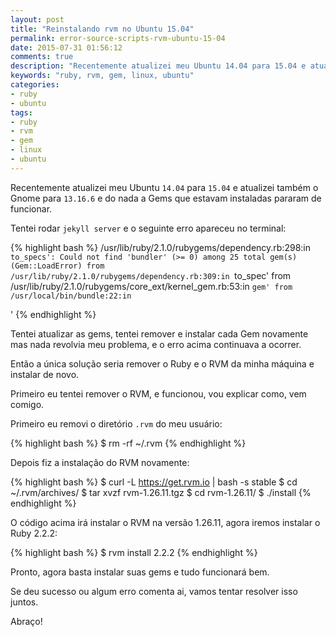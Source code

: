 ```yaml
---
layout: post
title: "Reinstalando rvm no Ubuntu 15.04"
permalink: error-source-scripts-rvm-ubuntu-15-04
date: 2015-07-31 01:56:12
comments: true
description: "Recentemente atualizei meu Ubuntu 14.04 para 15.04 e atualizei também o Gnome para 13.16.6 e do nada a Gems que estavam instaladas pararam de funcionar"
keywords: "ruby, rvm, gem, linux, ubuntu"
categories:
- ruby
- ubuntu
tags:
- ruby
- rvm
- gem
- linux
- ubuntu
---
```


Recentemente atualizei meu Ubuntu `14.04` para `15.04` e atualizei também o Gnome para `13.16.6` e do nada a Gems que estavam instaladas pararam de funcionar.

Tentei rodar `jekyll server` e o seguinte erro apareceu no terminal:

{% highlight bash %}
/usr/lib/ruby/2.1.0/rubygems/dependency.rb:298:in `to_specs': Could not find 'bundler' (>= 0) among 25 total gem(s) (Gem::LoadError)
  from /usr/lib/ruby/2.1.0/rubygems/dependency.rb:309:in `to_spec'
  from /usr/lib/ruby/2.1.0/rubygems/core_ext/kernel_gem.rb:53:in `gem'
  from /usr/local/bin/bundle:22:in `<main>'
{% endhighlight %}

Tentei atualizar as gems, tentei remover e instalar cada Gem novamente mas nada revolvia meu problema, e o erro acima continuava a ocorrer.

Então a única solução seria remover o Ruby e o RVM da minha máquina e instalar de novo.

Primeiro eu tentei remover o RVM, e funcionou, vou explicar como, vem comigo.

Primeiro eu removi o diretório `.rvm` do meu usuário:

{% highlight bash %}
$ rm -rf ~/.rvm
{% endhighlight %}

Depois fiz a instalação do RVM novamente:

{% highlight bash %}
$ curl -L https://get.rvm.io | bash -s stable
$ cd ~/.rvm/archives/
$ tar xvzf rvm-1.26.11.tgz
$ cd rvm-1.26.11/
$ ./install
{% endhighlight %}

O código acima irá instalar o RVM na versão 1.26.11, agora iremos instalar o Ruby 2.2.2:

{% highlight bash %}
$ rvm install 2.2.2
{% endhighlight %}

Pronto, agora basta instalar suas gems e tudo funcionará bem.

Se deu sucesso ou algum erro comenta ai, vamos tentar resolver isso juntos.

Abraço!
